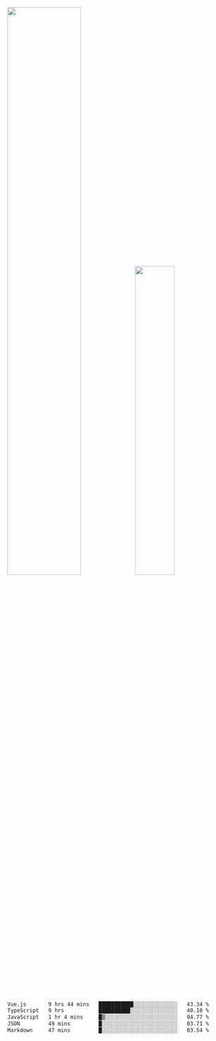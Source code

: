 <img align="" width="57.5%" src="https://github-readme-stats.vercel.app/api?username=Dream4ever&hide_title=true&hide_border=true&count_private=true&show_icons=true&include_all_commits=true&line_height=21" /><img align="" width="42.4%" src="https://github-readme-stats.vercel.app/api/top-langs/?username=Dream4ever&hide_title=true&count_private=true&show_icons=true&langs_count=6&hide_border=true&layout=compact" />

<!--START_SECTION:waka-->

```txt
Vue.js       9 hrs 44 mins   ███████████░░░░░░░░░░░░░░   43.34 %
TypeScript   9 hrs           ██████████░░░░░░░░░░░░░░░   40.10 %
JavaScript   1 hr 4 mins     █▒░░░░░░░░░░░░░░░░░░░░░░░   04.77 %
JSON         49 mins         █░░░░░░░░░░░░░░░░░░░░░░░░   03.71 %
Markdown     47 mins         █░░░░░░░░░░░░░░░░░░░░░░░░   03.54 %
```

<!--END_SECTION:waka-->
